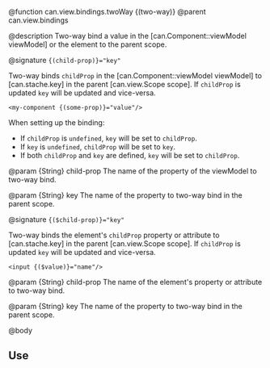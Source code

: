 @function can.view.bindings.twoWay {\(two-way\)}
@parent can.view.bindings

@description Two-way bind a value in the [can.Component::viewModel viewModel] or the element to the parent scope.

@signature `{(child-prop)}="key"`

  Two-way binds `childProp` in the  [can.Component::viewModel viewModel] to 
  [can.stache.key] in the parent [can.view.Scope scope].  If `childProp` is updated `key` will be updated
  and vice-versa.
  
  ```
  <my-component {(some-prop)}="value"/>
  ```
  
  When setting up the binding:
  
  - If `childProp` is `undefined`, `key` will be set to `childProp`.
  - If `key` is `undefined`, `childProp` will be set to `key`.
  - If both `childProp` and `key` are defined, `key` will be set to `childProp`.
  


  @param {String} child-prop The name of the property of the viewModel to two-way bind.

  @param {String} key The name of the property to two-way bind in the parent scope.

@signature `{($child-prop)}="key"`

  Two-way binds the element's `childProp` property or attribute to 
  [can.stache.key] in the parent [can.view.Scope scope].  If `childProp` is updated `key` will be updated
  and vice-versa.

  ```
  <input {($value)}="name"/>
  ```

  @param {String} child-prop The name of the element's property or attribute to two-way bind.

  @param {String} key The name of the property to two-way bind in the parent scope.
  
@body

## Use
